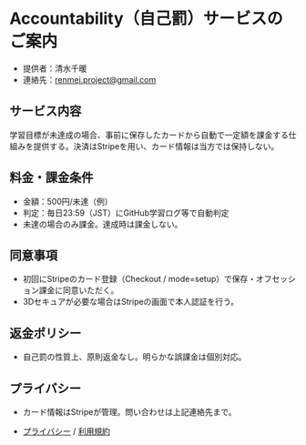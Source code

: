 # Accountability（自己罰）サービスのご案内
- 提供者：清水千暖
- 連絡先：renmei.project@gmail.com

## サービス内容
学習目標が未達成の場合、事前に保存したカードから自動で一定額を課金する仕組みを提供する。決済はStripeを用い、カード情報は当方では保持しない。

## 料金・課金条件
- 金額：500円/未達（例）
- 判定：毎日23:59（JST）にGitHub学習ログ等で自動判定
- 未達の場合のみ課金。達成時は課金しない。

## 同意事項
- 初回にStripeのカード登録（Checkout / mode=setup）で保存・オフセッション課金に同意いただく。
- 3Dセキュアが必要な場合はStripeの画面で本人認証を行う。

## 返金ポリシー
- 自己罰の性質上、原則返金なし。明らかな誤課金は個別対応。

## プライバシー
- カード情報はStripeが管理。問い合わせは上記連絡先まで。

- [プライバシー](/privacy) / [利用規約](/terms)

